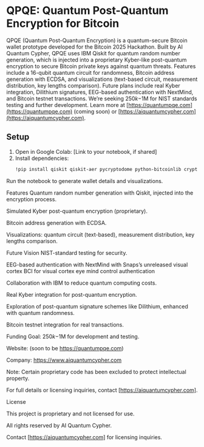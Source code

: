 # QPQE: Quantum Post-Quantum Encryption for Bitcoin

QPQE (Quantum Post-Quantum Encryption) is a quantum-secure Bitcoin wallet prototype developed for the Bitcoin 2025 Hackathon. Built by AI Quantum Cypher, QPQE uses IBM Qiskit for quantum random number generation, which is injected into a proprietary Kyber-like post-quantum encryption to secure Bitcoin private keys against quantum threats. Features include a 16-qubit quantum circuit for randomness, Bitcoin address generation with ECDSA, and visualizations (text-based circuit, measurement distribution, key lengths comparison). Future plans include real Kyber integration, Dilithium signatures, EEG-based authentication with NextMind, and Bitcoin testnet transactions. We’re seeking $250k-$1M for NIST standards testing and further development. Learn more at [https://quantumpqe.com](https://quantumpqe.com) (coming soon) or [https://aiquantumcypher.com](https://aiquantumcypher.com).

## Setup
1. Open in Google Colab: [Link to your notebook, if shared]
2. Install dependencies:
   ```bash
   !pip install qiskit qiskit-aer pycryptodome python-bitcoinlib cryptography matplotlib

Run the notebook to generate wallet details and visualizations.

Features
Quantum random number generation with Qiskit, injected into the encryption process.

Simulated Kyber post-quantum encryption (proprietary).

Bitcoin address generation with ECDSA.

Visualizations: quantum circuit (text-based), measurement distribution, key lengths comparison.

Future Vision
NIST-standard testing for security.

EEG-based authentication with NextMind with Snaps’s unreleased visual cortex BCI for visual cortex eye mind control authentication

Collaboration with IBM to reduce quantum computing costs.

Real Kyber integration for post-quantum encryption.

Exploration of post-quantum signature schemes like Dilithium, enhanced with quantum randomness.

Bitcoin testnet integration for real transactions.

Funding Goal: $250k-$1M for development and testing.

Website: (soon to be https://quantumpqe.com)

Company: https://www.aiquantumcypher.com

Note: Certain proprietary code has been excluded to protect intellectual property. 

For full details or licensing inquiries, contact [https://aiquantumcypher.com].

License

This project is proprietary and not licensed for use. 

All rights reserved by AI Quantum Cypher. 

Contact [https://aiquantumcypher.com] for licensing inquiries.

